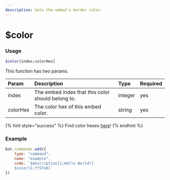 ```yaml
---
description: Sets the embed's border color.
---
```


# $color
### Usage
```php
$color[index;colorHex]
```
This function has two params.

| Param | Description | Type | Required |
| :--- | :--- | :--- | :--- |
| index | The embed index that this color should belong to. | integer | yes |
| colorHex | The color hex of this embed color. | string | yes |

{% hint style="success" %}
Find color hexes [here](https://htmlcolorcodes.com/color-picker)!
{% endhint %}

### Example
```javascript
bot.commands.add({
    type: "command",
    name: "example",
    code: `$description[1;Hello World!]
    $color[1;ff57e0]`
})
```
